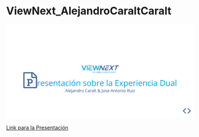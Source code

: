 # ViewNext_AlejandroCaraltCaralt
<img src="Presentacion.png" >

[Link para la Presentación](https://cdn.rawgit.com/AlejandroCaralt/ViewNext_AlejandroCaraltCaralt/e2ae7c27/dist/Presentacion/index.html)
